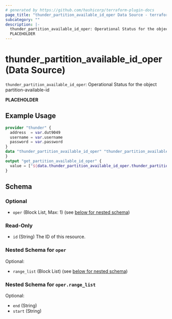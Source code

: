 ```yaml
---
# generated by https://github.com/hashicorp/terraform-plugin-docs
page_title: "thunder_partition_available_id_oper Data Source - terraform-provider-thunder"
subcategory: ""
description: |-
  thunder_partition_available_id_oper: Operational Status for the object partition-available-id
  PLACEHOLDER
---
```


# thunder_partition_available_id_oper (Data Source)

`thunder_partition_available_id_oper`: Operational Status for the object partition-available-id

__PLACEHOLDER__

## Example Usage

```terraform
provider "thunder" {
  address  = var.dut9049
  username = var.username
  password = var.password
}
data "thunder_partition_available_id_oper" "thunder_partition_available_id_oper" {
}
output "get_partition_available_id_oper" {
  value = ["${data.thunder_partition_available_id_oper.thunder_partition_available_id_oper}"]
}
```

<!-- schema generated by tfplugindocs -->
## Schema

### Optional

- `oper` (Block List, Max: 1) (see [below for nested schema](#nestedblock--oper))

### Read-Only

- `id` (String) The ID of this resource.

<a id="nestedblock--oper"></a>
### Nested Schema for `oper`

Optional:

- `range_list` (Block List) (see [below for nested schema](#nestedblock--oper--range_list))

<a id="nestedblock--oper--range_list"></a>
### Nested Schema for `oper.range_list`

Optional:

- `end` (String)
- `start` (String)


